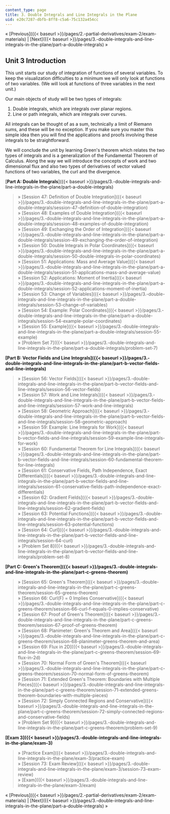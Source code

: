 ```yaml
---
content_type: page
title: 3. Double Integrals and Line Integrals in the Plane
uid: e20c7287-dbfb-8ff8-c5a6-75c132a454cc
---
```


« [Previous]({{< baseurl >}}/pages/2.-partial-derivatives/exam-2/exam-materials) | [Next]({{< baseurl >}}/pages/3.-double-integrals-and-line-integrals-in-the-plane/part-a-double-integrals) »

Unit 3 Introduction
-------------------

This unit starts our study of integration of functions of several variables. To keep the visualization difficulties to a minimum we will only look at functions of two variables. (We will look at functions of three variables in the next unit.)

Our main objects of study will be two types of integrals:

1.  Double integrals, which are integrals over planar regions.
2.  Line or path integrals, which are integrals over curves.

All integrals can be thought of as a sum, technically a limit of Riemann sums, and these will be no exception. If you make sure you master this simple idea then you will find the applications and proofs involving these integrals to be straightforward.

We will conclude the unit by learning Green's theorem which relates the two types of integrals and is a generalization of the Fundamental Theorem of Calculus. Along the way we will introduce the concepts of work and two dimensional flux and also two types of derivatives of vector valued functions of two variables, the curl and the divergence.

[**Part A: Double Integrals**]({{< baseurl >}}/pages/3.-double-integrals-and-line-integrals-in-the-plane/part-a-double-integrals)

> » [Session 47: Definition of Double Integration]({{< baseurl >}}/pages/3.-double-integrals-and-line-integrals-in-the-plane/part-a-double-integrals/session-47-definition-of-double-integration)  
> » [Session 48: Examples of Double Integration]({{< baseurl >}}/pages/3.-double-integrals-and-line-integrals-in-the-plane/part-a-double-integrals/session-48-examples-of-double-integration)  
> » [Session 49: Exchanging the Order of Integration]({{< baseurl >}}/pages/3.-double-integrals-and-line-integrals-in-the-plane/part-a-double-integrals/session-49-exchanging-the-order-of-integration)  
> » [Session 50: Double Integrals in Polar Coordinates]({{< baseurl >}}/pages/3.-double-integrals-and-line-integrals-in-the-plane/part-a-double-integrals/session-50-double-integrals-in-polar-coordinates)  
> » [Session 51: Applications: Mass and Average Value]({{< baseurl >}}/pages/3.-double-integrals-and-line-integrals-in-the-plane/part-a-double-integrals/session-51-applications-mass-and-average-value)  
> » [Session 52: Applications: Moment of Inertia]({{< baseurl >}}/pages/3.-double-integrals-and-line-integrals-in-the-plane/part-a-double-integrals/session-52-applications-moment-of-inertia)  
> » [Session 53: Change of Variables]({{< baseurl >}}/pages/3.-double-integrals-and-line-integrals-in-the-plane/part-a-double-integrals/session-53-change-of-variables)  
> » [Session 54: Example: Polar Coordinates]({{< baseurl >}}/pages/3.-double-integrals-and-line-integrals-in-the-plane/part-a-double-integrals/session-54-example-polar-coordinates)  
> » [Session 55: Example]({{< baseurl >}}/pages/3.-double-integrals-and-line-integrals-in-the-plane/part-a-double-integrals/session-55-example)  
> » [Problem Set 7]({{< baseurl >}}/pages/3.-double-integrals-and-line-integrals-in-the-plane/part-a-double-integrals/problem-set-7)

**[Part B: Vector Fields and Line Integrals]({{< baseurl >}}/pages/3.-double-integrals-and-line-integrals-in-the-plane/part-b-vector-fields-and-line-integrals)**

> » [Session 56: Vector Fields]({{< baseurl >}}/pages/3.-double-integrals-and-line-integrals-in-the-plane/part-b-vector-fields-and-line-integrals/session-56-vector-fields)  
> » [Session 57: Work and Line Integrals]({{< baseurl >}}/pages/3.-double-integrals-and-line-integrals-in-the-plane/part-b-vector-fields-and-line-integrals/session-57-work-and-line-integrals)  
> » [Session 58: Geometric Approach]({{< baseurl >}}/pages/3.-double-integrals-and-line-integrals-in-the-plane/part-b-vector-fields-and-line-integrals/session-58-geometric-approach)  
> » [Session 59: Example: Line Integrals for Work]({{< baseurl >}}/pages/3.-double-integrals-and-line-integrals-in-the-plane/part-b-vector-fields-and-line-integrals/session-59-example-line-integrals-for-work)  
> » [Session 60: Fundamental Theorem for Line Integrals]({{< baseurl >}}/pages/3.-double-integrals-and-line-integrals-in-the-plane/part-b-vector-fields-and-line-integrals/session-60-fundamental-theorem-for-line-integrals)  
> » [Session 61: Conservative Fields, Path Independence, Exact Differentials]({{< baseurl >}}/pages/3.-double-integrals-and-line-integrals-in-the-plane/part-b-vector-fields-and-line-integrals/session-61-conservative-fields-path-independence-exact-differentials)  
> » [Session 62: Gradient Fields]({{< baseurl >}}/pages/3.-double-integrals-and-line-integrals-in-the-plane/part-b-vector-fields-and-line-integrals/session-62-gradient-fields)  
> » [Session 63: Potential Functions]({{< baseurl >}}/pages/3.-double-integrals-and-line-integrals-in-the-plane/part-b-vector-fields-and-line-integrals/session-63-potential-functions)  
> » [Session 64: Curl]({{< baseurl >}}/pages/3.-double-integrals-and-line-integrals-in-the-plane/part-b-vector-fields-and-line-integrals/session-64-curl)  
> » [Problem Set 8]({{< baseurl >}}/pages/3.-double-integrals-and-line-integrals-in-the-plane/part-b-vector-fields-and-line-integrals/problem-set-8)

**[Part C: Green's Theorem]({{< baseurl >}}/pages/3.-double-integrals-and-line-integrals-in-the-plane/part-c-greens-theorem)**

> » [Session 65: Green's Theorem]({{< baseurl >}}/pages/3.-double-integrals-and-line-integrals-in-the-plane/part-c-greens-theorem/session-65-greens-theorem)  
> » [Session 66: Curl(F) = 0 Implies Conservative]({{< baseurl >}}/pages/3.-double-integrals-and-line-integrals-in-the-plane/part-c-greens-theorem/session-66-curl-f-equals-0-implies-conservative)  
> » [Session 67: Proof of Green's Theorem]({{< baseurl >}}/pages/3.-double-integrals-and-line-integrals-in-the-plane/part-c-greens-theorem/session-67-proof-of-greens-theorem)  
> » [Session 68: Planimeter: Green's Theorem and Area]({{< baseurl >}}/pages/3.-double-integrals-and-line-integrals-in-the-plane/part-c-greens-theorem/session-68-planimeter-greens-theorem-and-area)  
> » [Session 69: Flux in 2D]({{< baseurl >}}/pages/3.-double-integrals-and-line-integrals-in-the-plane/part-c-greens-theorem/session-69-flux-in-2d)  
> » [Session 70: Normal Form of Green's Theorem]({{< baseurl >}}/pages/3.-double-integrals-and-line-integrals-in-the-plane/part-c-greens-theorem/session-70-normal-form-of-greens-theorem)  
> » [Session 71: Extended Green's Theorem: Boundaries with Multiple Pieces]({{< baseurl >}}/pages/3.-double-integrals-and-line-integrals-in-the-plane/part-c-greens-theorem/session-71-extended-greens-theorem-boundaries-with-multiple-pieces)  
> » [Session 72: Simply Connected Regions and Conservative]({{< baseurl >}}/pages/3.-double-integrals-and-line-integrals-in-the-plane/part-c-greens-theorem/session-72-simply-connected-regions-and-conservative-fields)  
> » [Problem Set 9]({{< baseurl >}}/pages/3.-double-integrals-and-line-integrals-in-the-plane/part-c-greens-theorem/problem-set-9)

**[Exam 3]({{< baseurl >}}/pages/3.-double-integrals-and-line-integrals-in-the-plane/exam-3)**

> » [Practice Exam]({{< baseurl >}}/pages/3.-double-integrals-and-line-integrals-in-the-plane/exam-3/practice-exam)  
> » [Session 73: Exam Review]({{< baseurl >}}/pages/3.-double-integrals-and-line-integrals-in-the-plane/exam-3/session-73-exam-review)  
> » [Exam]({{< baseurl >}}/pages/3.-double-integrals-and-line-integrals-in-the-plane/exam-3/exam)

« [Previous]({{< baseurl >}}/pages/2.-partial-derivatives/exam-2/exam-materials) | [Next]({{< baseurl >}}/pages/3.-double-integrals-and-line-integrals-in-the-plane/part-a-double-integrals) »